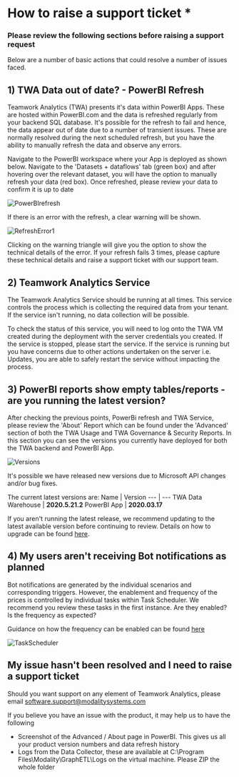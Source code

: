 # How to raise a support ticket *

### Please review the following sections before raising a support request


Below are a number of basic actions that could resolve a number of issues faced.

## 1) TWA Data out of date? - PowerBI Refresh

Teamwork Analytics (TWA) presents it's data within PowerBI Apps. These are hosted within PowerBI.com and the data is refreshed regularly from your backend SQL database. It's possible for the refresh to fail and hence, the data appear out of date due to a number of transient issues. These are normally resolved during the next scheduled refresh, but you have the ability to manually refresh the data and observe any errors.

Navigate to the PowerBI workspace where your App is deployed as shown below. Navigate to the 'Datasets + dataflows' tab (green box) and after hovering over the relevant dataset, you will have the option to manually refresh your data (red box). Once refreshed, please review your data to confirm it is up to date

![PowerBIrefresh](images/PowerBIrefresh.png)

If there is an error with the refresh, a clear warning will be shown.

![RefreshError1](images/RefreshError1.png)

Clicking on the warning triangle will give you the option to show the technical details of the error. If your refresh fails 3 times, please capture these technical details and raise a support ticket with our support team.

## 2) Teamwork Analytics Service

The Teamwork Analytics Service should be running at all times. This service controls the process which is collecting the required data from your tenant. If the service isn't running, no data collection will be possible. 

To check the status of this service, you will need to log onto the TWA VM created during the deployment with the server credentials you created. If the service is stopped, please start the service. If the service is running but you have concerns due to other actions undertaken on the server i.e. Updates, you are able to safely restart the service without impacting the process. 

## 3) PowerBI reports show empty tables/reports - are you running the latest version?

After checking the previous points, PowerBi refresh and TWA Service, please review the 'About' Report which can be found under the 'Advanced' section of both the TWA Usage and TWA Governance & Security Reports. In this section you can see the versions you currently have deployed for both the TWA backend and PowerBI App.

![Versions](images/Versions.png)

It's possible we have released new versions due to Microsoft API changes and/or bug fixes.

The current latest versions are:
Name | Version
--- | ---
TWA Data Warehouse | **2020.5.21.2**
PowerBI App | **2020.03.17**

If you aren't running the latest release, we recommend updating to the latest available version before continuing to review. Details on how to upgrade can be found [here](UpgradingTeamworkAnalytics.md).

## 4) My users aren't receiving Bot notifications as planned

Bot notifications are generated by the individual scenarios and corresponding triggers. However, the enablement and frequency of the prices is controlled by individual tasks within Task Scheduler. We recommend you review these tasks in the first instance. Are they enabled? Is the frequency as expected?

Guidance on how the frequency can be enabled can be found [here](NotificationTaskScheduling.md)

![TaskScheduler](images/TaskScheduler.png)





## My issue hasn't been resolved and I need to raise a support ticket

Should you want support on any element of Teamwork Analytics, please email software.support@modalitysystems.com

If you believe you have an issue with the product, it may help us to have the following

- Screenshot of the Advanced / About page in PowerBI. This gives us all your product version numbers and data refresh history
- Logs from the Data Collector, these are available at C:\Program Files\Modality\GraphETL\Logs on the virtual machine. Please ZIP the whole folder
